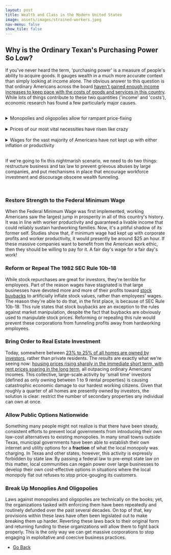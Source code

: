 ```yaml
---
layout: post
title: Wealth and Class in the Modern United States
image: assets/images/strained-workers.jpeg
nav-menu: false
show_tile: false
---
```


<!-- Content -->
<h2 id="content">Why is the Ordinary Texan's Purchasing Power So Low?</h2>
<p>
	If you've never heard the term, 'purchasing power' is a measure of people's ability to acquire goods. It gauges wealth in a much more accurate context than simply looking at income alone. The obvious answer to this question is that ordinary Americans across the board <a href="https://www.consumeraffairs.com/finance/comparing-the-costs-of-generations.html">haven't gained enough income increases to keep pace with the costs of goods and services in this country</a>. While lots of things contribute to these two quantities ('income' and 'costs'), economic research has found a few particularly major causes.
</p>
<br />
<details>
	<summary>Monopolies and oligopolies allow for rampant price-fixing</summary>
	First, <b>the rise of local monopolies</b> has allowed companies in many areas to charge far beyond what's reasonable because they know they have no competition. Some of the more recognizable examples include small town utility and internet providers, who know their customers have no other options. However, it may surprise you to learn that housing is also suffering from monopolistic practices. All across the country, a small number of real estate investors have been <a href="https://rebeccastrong.substack.com/p/big-corporations-are-playing-monopoly">buying up single-family properties to convert into rentals</a> for years. This not only jacks up the prices of homes left over for actual families to buy, but also concentrates rental properties into the hands of a few companies intent on raising rent prices at every opportunity. And unfortunately, these examples are just <a href="https://ilsr.org/fighting-monopoly-power/why-it-matters/">the tip of the iceberg</a>. The truth is, most of the inflated costs we see today are specifically a result of these <b>monopolies going unchecked</b>.
</details>
<br />
<details>
	<summary>Prices of our most vital necessities have risen like crazy</summary>
	As if that weren't bad enough, even historically stable goods are now becoming less affordable. Throughout most of the past several decades, the relative affordability of automobiles has been relatively stable. Over the past several years, however, we've seen a <a href="https://www.coxautoinc.com/market-insights/april-2025-vai/">substantial upward trend</a> in how much work and money ordinary Americans need in order to purchase a vehicle. This is also true of even basic necessities, <a href="https://www.bls.gov/charts/consumer-price-index/consumer-price-index-average-price-data.htm">like food</a>. In these instances, multiple factors seem to be at play. This includes a mix of genuinely innocuous complexities, like the effects of COVID-19 and supply chain disruptions, and more nefarious activities, like price-fixing and erratic tarrifs. While some fluctuations are naturally beyond our control, we can still legislate limited, specific protections against intentional and harmful increases to the costs of vital necessities.
</details>
<br />
<details>
	<summary>Wages for the vast majority of Americans have not kept up with either inflation or productivity</summary>
	On the flip side of the coin, wages for the majority of American workers earners have remained comparatively low for decades. In 1980, the minimum wage was $3.10 (though many companies offered higher starting wages than this), and it was raised to $7.25 in 2009. It wasn't until 2015 that companies like Walmart and Amazon started paying wages of $9 to $10 an hour. Today, in 2025, many large corporations have a starting wage of between $13 and $15 an hour. Yet, compared to corporate profits, <a href="https://www.marketwatch.com/story/corporate-profits-are-near-all-time-highs-while-wages-are-near-lows-how-long-can-this-last-0b0885e7">wages as a percentage of GDP are almost lower now than at any point in history</a>. Numerous studies show that, over the past several years, large companies have consistently <a href="https://americansfortaxfairness.org/engine-inequality-flood-corporate-profits-enriching-wealthy-shareholders-stock-buybacks-dividends-expense-workers-public/">directed massive amounts of profit to ward stock buybacks instead of increasing wages or hiring more workers</a>. This is in addition to the general wage trends and lobbying against raising the minimum wage.
</details>
<br />
<p>
	If we're going to fix this nightmarish scenario, we need to do two things: restructure business and tax law to prevent grievous abuses by large companies, and put mechanisms in place that encourage workforce investment and discourage obscene wealth funneling.
</p>
<br />

<div class="row">
	<div class="4u 12u$(small)">
		<h3>Restore Strength to the Federal Minimum Wage</h3>
		<p>When the Federal Minimum Wage was first implemented, working Americans saw the largest jump in prosperity in all of this country's history. It was in line with worker productivity and guaranteed a livable income that could reliably sustain hardworking families. Now, it's a pitiful shadow of its former self. Studies show that, if minimum wage had kept up with corporate profits and worker productivity, it would presently be around $25 an hour. If these massive companies want to benefit from the American work ethic, then they should be willing to pay for it. A fair day's wage for a fair day's work!</p>
	</div>
	<div class="4u 12u$(small)">
		<h3>Reform or Repeal The 1982 SEC Rule 10b-18</h3>
		<p>While stock repurchases are great for investors, they're terrible for employees. Part of the reason wages have stagnated is that large businesses have devoted more and more of their profits toward <a href="https://rooseveltinstitute.org/wp-content/uploads/2020/07/RI_Stock-Buybacks-key-example-of-extractive-corporate-power-Fact-Sheet-201910.pdf">stock buybacks</a> to artificially inflate stock values, rather than employees' wages. The reason they're able to do that, in the first place, is because of SEC Rule 10b-18. This rule states that stock buybacks are an exception to the rules against market manipulation, despite the fact that buybacks are obviously used to manipulate stock prices. Reforming or repealing this rule would prevent these corporations from funneling profits away from hardworking employees.</p>
	</div>
	<div class="4u 12u$(small)">
		<h3>Bring Order to Real Estate Investment</h3>
		<p>Today, somewhere between <a href="https://jbrec.com/insights/charting-a-22-year-roller-coaster-of-investor-activity/">23% to 25% of all homes are owned by investors</a>, rather than private residents. The results are exactly what we're seeing now: <a href="https://onlinelibrary.wiley.com/doi/10.1111/1540-6229.12427">housing prices rising sharply in the immediate short term, with rent prices soaring in the long term</a>, all outpacing ordinary Americans' incomes. This collective, large-scale activity by 'small time' investors (defined as only owning between 1 to 9 rental properties) is causing catastrophic economic damage to our hardest working citizens. Given that roughly a quarter of all homes are presently owned by investors, the solution is clear: restrict the number of secondary properties any individual can own at once.</p>
	</div>
	<!-- Break -->
	<div class="6u 12u$(medium)">
		<h3>Allow Public Options Nationwide</h3>
		<p>Something many people might not realize is that there have been steady, consistent efforts to prevent local governments from introducing their own low-cost alternatives to existing monopolies. In many small towns outside Texas, municipal governments have been able to establish their own internet and utility options for a <b>fraction</b> of what the local monopoly was charging. In Texas and other states, however, this activity is expressly forbidden by state law. By passing a federal law to pre-empt state law on this matter, local communities can regain power over large businesses to develop their own cost-effective options in situations where the local monopoly flat out refuses to stop price-gouging its customers.</p>
	</div>
	<div class="6u 12u$(medium)">
		<h3>Break Up Monoplies And Oligopolies</h3>
		<p>Laws against monopolies and oligopolies are technically on the books; yet, the organizations tasked with enforcing them have been repeatedly and routinely defunded over the past several decades. On top of that, key provisions within these laws have often been legislated out to make breaking them up harder. Reverting these laws back to their original form and returning funding to these organizations will allow them to fight back properly. This is the only way we can get massive corporations to stop engaging in exploitative and coercive business practices.</p>
	</div>
</div>

<ul class="actions">
	<li><a href="issues.html" class="button next">Go Back</a></li>
</ul>
